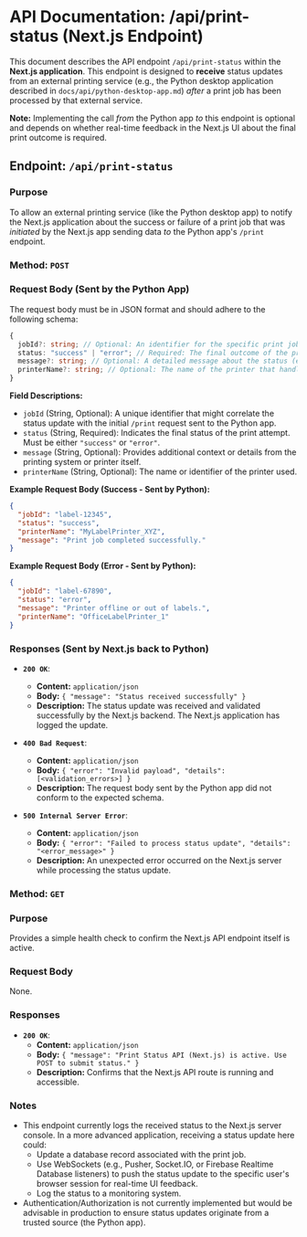 # API Documentation: /api/print-status (Next.js Endpoint)

This document describes the API endpoint `/api/print-status` within the **Next.js application**. This endpoint is designed to **receive** status updates from an external printing service (e.g., the Python desktop application described in `docs/api/python-desktop-app.md`) *after* a print job has been processed by that external service.

**Note:** Implementing the call *from* the Python app *to* this endpoint is optional and depends on whether real-time feedback in the Next.js UI about the final print outcome is required.

## Endpoint: `/api/print-status`

### Purpose

To allow an external printing service (like the Python desktop app) to notify the Next.js application about the success or failure of a print job that was *initiated* by the Next.js app sending data *to* the Python app's `/print` endpoint.

### Method: `POST`

### Request Body (Sent by the Python App)

The request body must be in JSON format and should adhere to the following schema:

```typescript
{
  jobId?: string; // Optional: An identifier for the specific print job (if tracked).
  status: "success" | "error"; // Required: The final outcome of the print job.
  message?: string; // Optional: A detailed message about the status (e.g., error details from the printer).
  printerName?: string; // Optional: The name of the printer that handled the job.
}
```

**Field Descriptions:**

*   `jobId` (String, Optional): A unique identifier that might correlate the status update with the initial `/print` request sent to the Python app.
*   `status` (String, Required): Indicates the final status of the print attempt. Must be either `"success"` or `"error"`.
*   `message` (String, Optional): Provides additional context or details from the printing system or printer itself.
*   `printerName` (String, Optional): The name or identifier of the printer used.

**Example Request Body (Success - Sent by Python):**

```json
{
  "jobId": "label-12345",
  "status": "success",
  "printerName": "MyLabelPrinter_XYZ",
  "message": "Print job completed successfully."
}
```

**Example Request Body (Error - Sent by Python):**

```json
{
  "jobId": "label-67890",
  "status": "error",
  "message": "Printer offline or out of labels.",
  "printerName": "OfficeLabelPrinter_1"
}
```

### Responses (Sent by Next.js back to Python)

*   **`200 OK`**:
    *   **Content:** `application/json`
    *   **Body:** `{ "message": "Status received successfully" }`
    *   **Description:** The status update was received and validated successfully by the Next.js backend. The Next.js application has logged the update.

*   **`400 Bad Request`**:
    *   **Content:** `application/json`
    *   **Body:** `{ "error": "Invalid payload", "details": [<validation_errors>] }`
    *   **Description:** The request body sent by the Python app did not conform to the expected schema.

*   **`500 Internal Server Error`**:
    *   **Content:** `application/json`
    *   **Body:** `{ "error": "Failed to process status update", "details": "<error_message>" }`
    *   **Description:** An unexpected error occurred on the Next.js server while processing the status update.

### Method: `GET`

### Purpose

Provides a simple health check to confirm the Next.js API endpoint itself is active.

### Request Body

None.

### Responses

*   **`200 OK`**:
    *   **Content:** `application/json`
    *   **Body:** `{ "message": "Print Status API (Next.js) is active. Use POST to submit status." }`
    *   **Description:** Confirms that the Next.js API route is running and accessible.

### Notes

*   This endpoint currently logs the received status to the Next.js server console. In a more advanced application, receiving a status update here could:
    *   Update a database record associated with the print job.
    *   Use WebSockets (e.g., Pusher, Socket.IO, or Firebase Realtime Database listeners) to push the status update to the specific user's browser session for real-time UI feedback.
    *   Log the status to a monitoring system.
*   Authentication/Authorization is not currently implemented but would be advisable in production to ensure status updates originate from a trusted source (the Python app).
